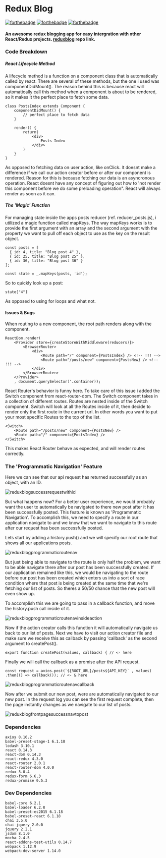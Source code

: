 # Redux Blog

[![forthebadge](http://forthebadge.com/images/badges/built-with-swag.svg)](http://forthebadge.com) [![forthebadge](http://forthebadge.com/images/badges/uses-js.svg)](http://forthebadge.com) [![forthebadge](http://forthebadge.com/images/badges/gluten-free.svg)](http://forthebadge.com)

#### An awesome redux blogging app for easy intergration with other React/Redux projects. [reduxblog](https://github.com/BlakeRedwolf/reduxblog) repo link.

### Code Breakdown

##### React Lifecycle Method

A lifecycle method is a function on a component class that is automatically called by react.
There are several of these methods, but the one i used was componentDidMount(). The reason behind this is because react will automatically call this method when a component is about to be rendered, so it makes it the perfect place to fetch some data.

```
class PostsIndex extends Component {
    componentDidMount() {
        // perfect place to fetch data
    }

    render() {
        return(
            <div>
                Posts Index
            </div>
        )
    }
}
```

As opposed to fetching data on user action, like onClick. It doesnt make a difference if we call our action creator before or after our component is rendered. Reason for this is because fetching our data is an asyncronous operation. React doesnt have any concept of figuring out how to 'not render this component before we do some preloading operation". React will always render as soon as it can.

##### The 'Magic' Function

For managing state inside the apps posts reducer (ref. reducer_posts.js), i utilized a magic function called mapKeys. The way mapKeys works is to provide the first argument with an array and the second argument with the property we want to pull off each object to use as the key on the result object. 

```
const posts = [
  { id: 4, title: "Blog post 4" },
  { id: 25, title: "Blog post 25" },
  { id: 36, title: "Blog post 36" }
];

const state = _.mapKeys(posts, 'id');
```

So to quickly look up a post:

```
state["4"]
```
As opposed to using for loops and what not.

#### Issues & Bugs

When routing to a new component, the root path renders along with the component.

```
ReactDom.render(
    <Provider store={createStoreWithMiddleware(reducers)}>
        <BrowserRouter>
            <div>
                <Route path="/" component={PostsIndex} /> <!-- !!! -->
                <Route path="/posts/new" component={PostsNew} /> <!-- !!! -->
            </div>
        </BrowserRouter>
    </Provider>
    , document.querySelector('.container));
```

React Router's behavior is funny here. To take care of this issue i added the Switch component from react-router-dom. The Switch component takes in a collection of different routes. Routes are nested inside of the Switch component. Switch will look at all the Routes inside of it, then decide to render only the first route in the current url. In other words you want to put your most specific Routes to the top of the list.

```
<Switch>
    <Route path="/posts/new" component={PostsNew} />
    <Route path="/" component={PostsIndex} />
</Switch>
```

This makes React Router behave as expected, and will render routes correctly.

### The 'Programmatic Navigation' Feature

Here we can see that our api request has returned successfully as an object, with an ID.

![reduxblogsuccessrequestwithid](https://user-images.githubusercontent.com/22486834/30468260-00355954-999f-11e7-8a0a-2ff6244e1181.JPG)

But what happens now? For a better user experience, we would probably want the user to automatically be navigated to there new post after it has been successfully posted. This feature is known as 'Programmatic Navigation'. To accomplish this, we need to specify a route in our application navigate to and we know that we want to navigate to this route after our request has been successfully posted.

Lets start by adding a history.push() and we will specify our root route that shows all our applications posts.

![reduxblogprogrammaticroutenav](https://user-images.githubusercontent.com/22486834/30468266-08a1a052-999f-11e7-9d74-5b7b8a69417e.JPG)

But just being able to navigate to the route is only half the problem, we want to be able navigate there after our post has been successfully created. If our application remained like this, we would be navigating to the route before our post has been created which enters us into a sort of race condition where that post is being created at the same time that we're fetching our list of posts. So theres a 50/50 chance that the new post will even show up.

To accomplish this we are going to pass in a callback function, and move the history.push call inside of it.

![reduxblogprogrammaticroutenavinsideaction](https://user-images.githubusercontent.com/22486834/30468268-0a02c200-999f-11e7-92bf-8314b59822b3.JPG)

Now if the action creator calls this function it will automatically navigate us back to our list of posts. Next we have to visit our action creator file and make sure we receive this as callback by passing 'callback' as the second argument to createPost(). 

```
export function createPost(values, callback) { // <- here
```

Finally we will call the callback as a promise after the API request.

```
const request = axios.post(`${ROOT_URL}/posts${API_KEY}` , values)
.then(() => callback()); // <- & here
```

![reduxblogprogrammaticroutenavcallback](https://user-images.githubusercontent.com/22486834/30468269-0bb252aa-999f-11e7-9dfd-28f903fc8de9.JPG)

 Now after we submit our new post, were are automatically navigated to our new post. In the request log you can see the first request complete, then the page instantly changes as we navigate to our list of posts.

![reduxblogfrontpagesuccessnavtopost](https://user-images.githubusercontent.com/22486834/30468244-f3c9f03a-999e-11e7-9727-1816c58f1268.JPG)

### Dependencies

    axios 0.16.2
    babel-preset-stage-1 6.1.18
    lodash 3.10.1
    react 0.14.3
    react-dom 0.14.3
    react-redux 4.3.0
    react-router 2.0.1
    react-router-dom 4.0.0
    redux 3.0.4
    redux-form 6.6.3
    redux-promise 0.5.3

### Dev Dependencies

    babel-core 6.2.1
    babel-loader 6.2.0
    babel-preset-es2015 6.1.18
    babel-preset-react 6.1.18
    chai 3.5.0
    chai-jquery 2.0.0
    jquery 2.2.1
    jsdom 8.1.0
    mocha 2.4.5
    react-addons-test-utils 0.14.7
    webpack 1.12.9
    webpack-dev-server 1.14.0
